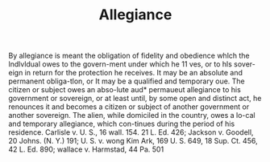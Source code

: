 ---
title: Allegiance
letter: A
permalink: "/definitions/bld-allegiance.html"
body: By allegiance is meant the obligation of fidelity and obedience whlch the lndlvldual
  owes to the govern-ment under which he 11 ves, or to hls sover-eign in return for
  the protection he receives. It may be an absolute and permanent obliga-tlon, or
  It may be a qualified and temporary oue. The citizen or subject owes an abso-lute
  aud* permaueut allegiance to his government or sovereign, or at least until, by
  some open and distinct act, he renounces it and becomes a citizen or subject of
  another government or another sovereign. The alien, while domiciled in the country,
  owes a lo-cal and temporary allegiance, which con-tinues during the period of his
  residence. Carlisle v. U. S., 16 wall. 154. 21 L. Ed. 426; Jackson v. Goodell, 20
  Johns. (N. Y.) 191; U. S. v. wong Kim Ark, 169 U. S. 649, 18 Sup. Ct. 456, 42 L.
  Ed. 890; wallace v. Harmstad, 44 Pa. 501
published_at: '2018-07-07'
source: Black's Law Dictionary 2nd Ed (1910)
layout: post
---